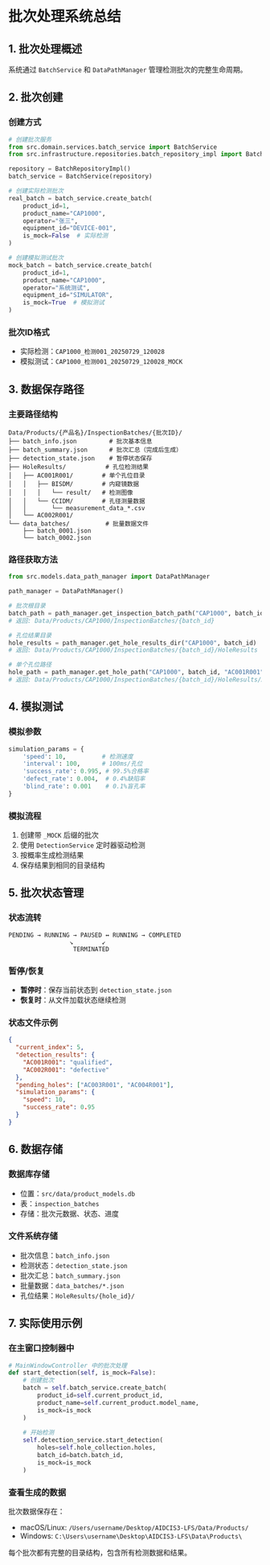 # 批次处理系统总结

## 1. 批次处理概述

系统通过 `BatchService` 和 `DataPathManager` 管理检测批次的完整生命周期。

## 2. 批次创建

### 创建方式
```python
# 创建批次服务
from src.domain.services.batch_service import BatchService
from src.infrastructure.repositories.batch_repository_impl import BatchRepositoryImpl

repository = BatchRepositoryImpl()
batch_service = BatchService(repository)

# 创建实际检测批次
real_batch = batch_service.create_batch(
    product_id=1,
    product_name="CAP1000",
    operator="张三",
    equipment_id="DEVICE-001",
    is_mock=False  # 实际检测
)

# 创建模拟测试批次
mock_batch = batch_service.create_batch(
    product_id=1,
    product_name="CAP1000", 
    operator="系统测试",
    equipment_id="SIMULATOR",
    is_mock=True  # 模拟测试
)
```

### 批次ID格式
- 实际检测：`CAP1000_检测001_20250729_120028`
- 模拟测试：`CAP1000_检测001_20250729_120028_MOCK`

## 3. 数据保存路径

### 主要路径结构
```
Data/Products/{产品名}/InspectionBatches/{批次ID}/
├── batch_info.json         # 批次基本信息
├── batch_summary.json      # 批次汇总（完成后生成）
├── detection_state.json    # 暂停状态保存
├── HoleResults/           # 孔位检测结果
│   ├── AC001R001/        # 单个孔位目录
│   │   ├── BISDM/        # 内窥镜数据
│   │   │   └── result/   # 检测图像
│   │   └── CCIDM/        # 孔径测量数据
│   │       └── measurement_data_*.csv
│   └── AC002R001/
└── data_batches/          # 批量数据文件
    ├── batch_0001.json
    └── batch_0002.json
```

### 路径获取方法
```python
from src.models.data_path_manager import DataPathManager

path_manager = DataPathManager()

# 批次根目录
batch_path = path_manager.get_inspection_batch_path("CAP1000", batch_id)
# 返回: Data/Products/CAP1000/InspectionBatches/{batch_id}

# 孔位结果目录
hole_results = path_manager.get_hole_results_dir("CAP1000", batch_id)
# 返回: Data/Products/CAP1000/InspectionBatches/{batch_id}/HoleResults

# 单个孔位路径
hole_path = path_manager.get_hole_path("CAP1000", batch_id, "AC001R001")
# 返回: Data/Products/CAP1000/InspectionBatches/{batch_id}/HoleResults/AC001R001
```

## 4. 模拟测试

### 模拟参数
```python
simulation_params = {
    'speed': 10,          # 检测速度
    'interval': 100,      # 100ms/孔位
    'success_rate': 0.995, # 99.5%合格率
    'defect_rate': 0.004,  # 0.4%缺陷率
    'blind_rate': 0.001    # 0.1%盲孔率
}
```

### 模拟流程
1. 创建带 `_MOCK` 后缀的批次
2. 使用 `DetectionService` 定时器驱动检测
3. 按概率生成检测结果
4. 保存结果到相同的目录结构

## 5. 批次状态管理

### 状态流转
```
PENDING → RUNNING → PAUSED ↔ RUNNING → COMPLETED
                 ↘        ↙
                  TERMINATED
```

### 暂停/恢复
- **暂停时**：保存当前状态到 `detection_state.json`
- **恢复时**：从文件加载状态继续检测

### 状态文件示例
```json
{
  "current_index": 5,
  "detection_results": {
    "AC001R001": "qualified",
    "AC002R001": "defective"
  },
  "pending_holes": ["AC003R001", "AC004R001"],
  "simulation_params": {
    "speed": 10,
    "success_rate": 0.95
  }
}
```

## 6. 数据存储

### 数据库存储
- 位置：`src/data/product_models.db`
- 表：`inspection_batches`
- 存储：批次元数据、状态、进度

### 文件系统存储
- 批次信息：`batch_info.json`
- 检测状态：`detection_state.json`
- 批次汇总：`batch_summary.json`
- 批量数据：`data_batches/*.json`
- 孔位结果：`HoleResults/{hole_id}/`

## 7. 实际使用示例

### 在主窗口控制器中
```python
# MainWindowController 中的批次处理
def start_detection(self, is_mock=False):
    # 创建批次
    batch = self.batch_service.create_batch(
        product_id=self.current_product_id,
        product_name=self.current_product.model_name,
        is_mock=is_mock
    )
    
    # 开始检测
    self.detection_service.start_detection(
        holes=self.hole_collection.holes,
        batch_id=batch.batch_id,
        is_mock=is_mock
    )
```

### 查看生成的数据
批次数据保存在：
- macOS/Linux: `/Users/username/Desktop/AIDCIS3-LFS/Data/Products/`
- Windows: `C:\Users\username\Desktop\AIDCIS3-LFS\Data\Products\`

每个批次都有完整的目录结构，包含所有检测数据和结果。